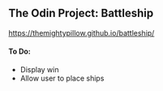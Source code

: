 ## The Odin Project: Battleship
https://themightypillow.github.io/battleship/

#### To Do:
- Display win
- Allow user to place ships